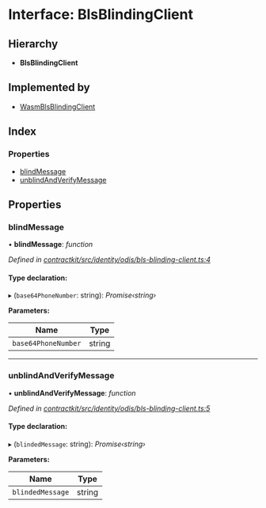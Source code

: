 # Interface: BlsBlindingClient

## Hierarchy

* **BlsBlindingClient**

## Implemented by

* [WasmBlsBlindingClient](../classes/_identity_odis_bls_blinding_client_.wasmblsblindingclient.md)

## Index

### Properties

* [blindMessage](_identity_odis_bls_blinding_client_.blsblindingclient.md#blindmessage)
* [unblindAndVerifyMessage](_identity_odis_bls_blinding_client_.blsblindingclient.md#unblindandverifymessage)

## Properties

###  blindMessage

• **blindMessage**: *function*

*Defined in [contractkit/src/identity/odis/bls-blinding-client.ts:4](https://github.com/celo-org/celo-monorepo/blob/master/packages/contractkit/src/identity/odis/bls-blinding-client.ts#L4)*

#### Type declaration:

▸ (`base64PhoneNumber`: string): *Promise‹string›*

**Parameters:**

Name | Type |
------ | ------ |
`base64PhoneNumber` | string |

___

###  unblindAndVerifyMessage

• **unblindAndVerifyMessage**: *function*

*Defined in [contractkit/src/identity/odis/bls-blinding-client.ts:5](https://github.com/celo-org/celo-monorepo/blob/master/packages/contractkit/src/identity/odis/bls-blinding-client.ts#L5)*

#### Type declaration:

▸ (`blindedMessage`: string): *Promise‹string›*

**Parameters:**

Name | Type |
------ | ------ |
`blindedMessage` | string |
